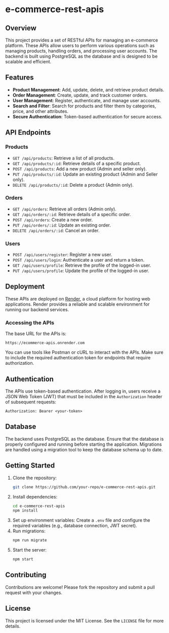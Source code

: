# e-commerce-rest-apis
## Overview

This project provides a set of RESTful APIs for managing an e-commerce platform. These APIs allow users to perform various operations such as managing products, handling orders, and processing user accounts. The backend is built using PostgreSQL as the database and is designed to be scalable and efficient.

## Features

- **Product Management**: Add, update, delete, and retrieve product details.
- **Order Management**: Create, update, and track customer orders.
- **User Management**: Register, authenticate, and manage user accounts.
- **Search and Filter**: Search for products and filter them by categories, price, and other attributes.
- **Secure Authentication**: Token-based authentication for secure access.

## API Endpoints

### Products
- `GET /api/products`: Retrieve a list of all products.
- `GET /api/products/:id`: Retrieve details of a specific product.
- `POST /api/products`: Add a new product (Admin and seller only).
- `PUT /api/products/:id`: Update an existing product (Admin and Seller only).
- `DELETE /api/products/:id`: Delete a product (Admin only).

### Orders
- `GET /api/orders`: Retrieve all orders (Admin only).
- `GET /api/orders/:id`: Retrieve details of a specific order.
- `POST /api/orders`: Create a new order.
- `PUT /api/orders/:id`: Update an existing order.
- `DELETE /api/orders/:id`: Cancel an order.

### Users
- `POST /api/users/register`: Register a new user.
- `POST /api/users/login`: Authenticate a user and return a token.
- `GET /api/users/profile`: Retrieve the profile of the logged-in user.
- `PUT /api/users/profile`: Update the profile of the logged-in user.

## Deployment

These APIs are deployed on [Render](https://render.com), a cloud platform for hosting web applications. Render provides a reliable and scalable environment for running our backend services.

### Accessing the APIs

The base URL for the APIs is:

```
https://ecommerce-apis.onrender.com
```

You can use tools like Postman or cURL to interact with the APIs. Make sure to include the required authentication token for endpoints that require authorization.

## Authentication

The APIs use token-based authentication. After logging in, users receive a JSON Web Token (JWT) that must be included in the `Authorization` header of subsequent requests:

```
Authorization: Bearer <your-token>
```

## Database

The backend uses PostgreSQL as the database. Ensure that the database is properly configured and running before starting the application. Migrations are handled using a migration tool to keep the database schema up to date.

## Getting Started

1. Clone the repository:
    ```bash
    git clone https://github.com/your-repo/e-commerce-rest-apis.git
    ```
2. Install dependencies:
    ```bash
    cd e-commerce-rest-apis
    npm install
    ```
3. Set up environment variables:
    Create a `.env` file and configure the required variables (e.g., database connection, JWT secret).
4. Run migrations:
    ```bash
    npm run migrate
    ```
5. Start the server:
    ```bash
    npm start
    ```

## Contributing

Contributions are welcome! Please fork the repository and submit a pull request with your changes.

## License

This project is licensed under the MIT License. See the `LICENSE` file for more details.